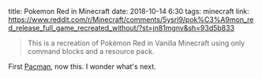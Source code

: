 title: Pokemon Red in Minecraft
date: 2018-10-14 6:30
tags: minecraft
link: https://www.reddit.com/r/Minecraft/comments/5ysrl9/pok%C3%A9mon_red_release_full_game_recreated_without/?st=jn81mgnv&sh=93d5b833

> This is a recreation of Pokémon Red in Vanilla Minecraft using only command blocks and a resource pack.

First [Pacman](https://www.youtube.com/watch?v=CABRF7e4DQE), now this. I wonder what's next.
